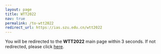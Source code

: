 ```yaml
---
layout: page
title: WTT2022
nav: true
permalink: /to-wtt2022
redirect_url: https://ias.szu.edu.cn/wtt2022
---
```


<p>You will be redirected to the <strong>WTT2022</strong> main page within 3 seconds. If not redirected, please click <a href="{{page.redirect_url}}">here</a>.</p>

<script type="text/javascript">
  (function() {
  window.location.replace("{{page.redirect_url}}")
  })();
</script>
